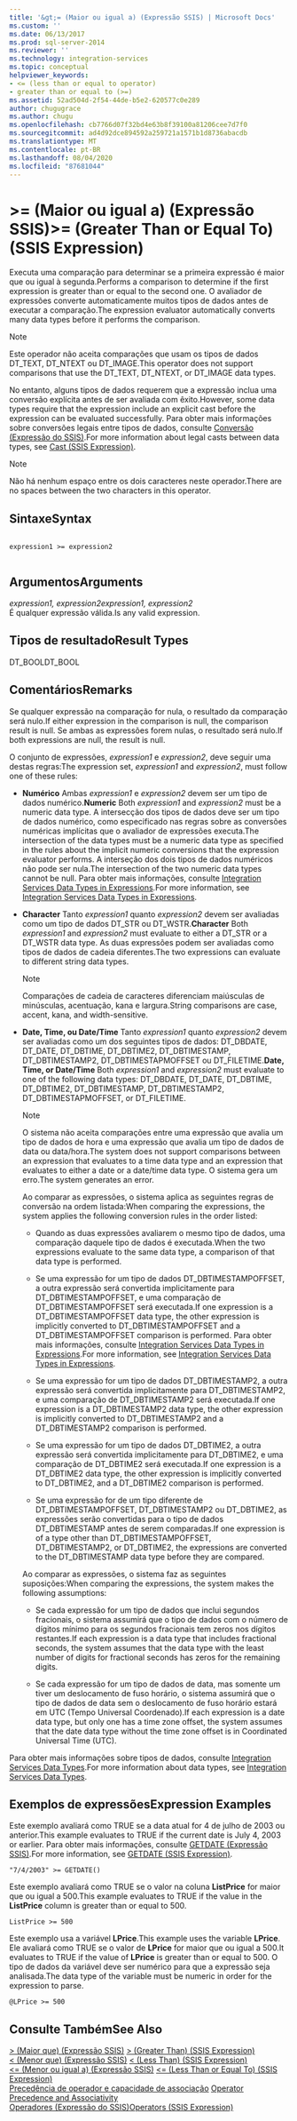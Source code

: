 ```yaml
---
title: '&gt;= (Maior ou igual a) (Expressão SSIS) | Microsoft Docs'
ms.custom: ''
ms.date: 06/13/2017
ms.prod: sql-server-2014
ms.reviewer: ''
ms.technology: integration-services
ms.topic: conceptual
helpviewer_keywords:
- <= (less than or equal to operator)
- greater than or equal to (>=)
ms.assetid: 52ad504d-2f54-44de-b5e2-620577c0e289
author: chugugrace
ms.author: chugu
ms.openlocfilehash: cb7766d07f32bd4e63b8f39100a81206cee7d7f0
ms.sourcegitcommit: ad4d92dce894592a259721a1571b1d8736abacdb
ms.translationtype: MT
ms.contentlocale: pt-BR
ms.lasthandoff: 08/04/2020
ms.locfileid: "87681044"
---
```

# <a name="gt-greater-than-or-equal-to-ssis-expression"></a><span data-ttu-id="f731d-102">&gt;= (Maior ou igual a) (Expressão SSIS)</span><span class="sxs-lookup"><span data-stu-id="f731d-102">&gt;= (Greater Than or Equal To) (SSIS Expression)</span></span>
  <span data-ttu-id="f731d-103">Executa uma comparação para determinar se a primeira expressão é maior que ou igual à segunda.</span><span class="sxs-lookup"><span data-stu-id="f731d-103">Performs a comparison to determine if the first expression is greater than or equal to the second one.</span></span> <span data-ttu-id="f731d-104">O avaliador de expressões converte automaticamente muitos tipos de dados antes de executar a comparação.</span><span class="sxs-lookup"><span data-stu-id="f731d-104">The expression evaluator automatically converts many data types before it performs the comparison.</span></span>  
  
> [!NOTE]  
>  <span data-ttu-id="f731d-105">Este operador não aceita comparações que usam os tipos de dados DT_TEXT, DT_NTEXT ou DT_IMAGE.</span><span class="sxs-lookup"><span data-stu-id="f731d-105">This operator does not support comparisons that use the DT_TEXT, DT_NTEXT, or DT_IMAGE data types.</span></span>  
  
 <span data-ttu-id="f731d-106">No entanto, alguns tipos de dados requerem que a expressão inclua uma conversão explícita antes de ser avaliada com êxito.</span><span class="sxs-lookup"><span data-stu-id="f731d-106">However, some data types require that the expression include an explicit cast before the expression can be evaluated successfully.</span></span> <span data-ttu-id="f731d-107">Para obter mais informações sobre conversões legais entre tipos de dados, consulte [Conversão &#40;Expressão do SSIS&#41;](cast-ssis-expression.md).</span><span class="sxs-lookup"><span data-stu-id="f731d-107">For more information about legal casts between data types, see [Cast &#40;SSIS Expression&#41;](cast-ssis-expression.md).</span></span>  
  
> [!NOTE]  
>  <span data-ttu-id="f731d-108">Não há nenhum espaço entre os dois caracteres neste operador.</span><span class="sxs-lookup"><span data-stu-id="f731d-108">There are no spaces between the two characters in this operator.</span></span>  
  
## <a name="syntax"></a><span data-ttu-id="f731d-109">Sintaxe</span><span class="sxs-lookup"><span data-stu-id="f731d-109">Syntax</span></span>  
  
```  
  
expression1 >= expression2  
  
```  
  
## <a name="arguments"></a><span data-ttu-id="f731d-110">Argumentos</span><span class="sxs-lookup"><span data-stu-id="f731d-110">Arguments</span></span>  
 <span data-ttu-id="f731d-111">*expression1, expression2*</span><span class="sxs-lookup"><span data-stu-id="f731d-111">*expression1, expression2*</span></span>  
 <span data-ttu-id="f731d-112">É qualquer expressão válida.</span><span class="sxs-lookup"><span data-stu-id="f731d-112">Is any valid expression.</span></span>  
  
## <a name="result-types"></a><span data-ttu-id="f731d-113">Tipos de resultado</span><span class="sxs-lookup"><span data-stu-id="f731d-113">Result Types</span></span>  
 <span data-ttu-id="f731d-114">DT_BOOL</span><span class="sxs-lookup"><span data-stu-id="f731d-114">DT_BOOL</span></span>  
  
## <a name="remarks"></a><span data-ttu-id="f731d-115">Comentários</span><span class="sxs-lookup"><span data-stu-id="f731d-115">Remarks</span></span>  
 <span data-ttu-id="f731d-116">Se qualquer expressão na comparação for nula, o resultado da comparação será nulo.</span><span class="sxs-lookup"><span data-stu-id="f731d-116">If either expression in the comparison is null, the comparison result is null.</span></span> <span data-ttu-id="f731d-117">Se ambas as expressões forem nulas, o resultado será nulo.</span><span class="sxs-lookup"><span data-stu-id="f731d-117">If both expressions are null, the result is null.</span></span>  
  
 <span data-ttu-id="f731d-118">O conjunto de expressões, *expression1* e *expression2*, deve seguir uma destas regras:</span><span class="sxs-lookup"><span data-stu-id="f731d-118">The expression set, *expression1* and *expression2*, must follow one of these rules:</span></span>  
  
-   <span data-ttu-id="f731d-119">**Numérico** Ambas *expression1* e *expression2* devem ser um tipo de dados numérico.</span><span class="sxs-lookup"><span data-stu-id="f731d-119">**Numeric** Both *expression1* and *expression2* must be a numeric data type.</span></span> <span data-ttu-id="f731d-120">A intersecção dos tipos de dados deve ser um tipo de dados numérico, como especificado nas regras sobre as conversões numéricas implícitas que o avaliador de expressões executa.</span><span class="sxs-lookup"><span data-stu-id="f731d-120">The intersection of the data types must be a numeric data type as specified in the rules about the implicit numeric conversions that the expression evaluator performs.</span></span> <span data-ttu-id="f731d-121">A interseção dos dois tipos de dados numéricos não pode ser nula.</span><span class="sxs-lookup"><span data-stu-id="f731d-121">The intersection of the two numeric data types cannot be null.</span></span> <span data-ttu-id="f731d-122">Para obter mais informações, consulte [Integration Services Data Types in Expressions](integration-services-data-types-in-expressions.md).</span><span class="sxs-lookup"><span data-stu-id="f731d-122">For more information, see [Integration Services Data Types in Expressions](integration-services-data-types-in-expressions.md).</span></span>  
  
-   <span data-ttu-id="f731d-123">**Character** Tanto *expression1* quanto *expression2* devem ser avaliadas como um tipo de dados DT_STR ou DT_WSTR.</span><span class="sxs-lookup"><span data-stu-id="f731d-123">**Character** Both *expression1* and *expression2* must evaluate to either a DT_STR or a DT_WSTR data type.</span></span> <span data-ttu-id="f731d-124">As duas expressões podem ser avaliadas como tipos de dados de cadeia diferentes.</span><span class="sxs-lookup"><span data-stu-id="f731d-124">The two expressions can evaluate to different string data types.</span></span>  
  
    > [!NOTE]  
    >  <span data-ttu-id="f731d-125">Comparações de cadeia de caracteres diferenciam maiúsculas de minúsculas, acentuação, kana e largura.</span><span class="sxs-lookup"><span data-stu-id="f731d-125">String comparisons are case, accent, kana, and width-sensitive.</span></span>  
  
-   <span data-ttu-id="f731d-126">**Date, Time, ou Date/Time** Tanto *expression1* quanto *expression2* devem ser avaliadas como um dos seguintes tipos de dados: DT_DBDATE, DT_DATE, DT_DBTIME, DT_DBTIME2, DT_DBTIMESTAMP, DT_DBTIMESTAMP2, DT_DBTIMESTAPMOFFSET ou DT_FILETIME.</span><span class="sxs-lookup"><span data-stu-id="f731d-126">**Date, Time, or Date/Time** Both *expression1* and *expression2* must evaluate to one of the following data types: DT_DBDATE, DT_DATE, DT_DBTIME, DT_DBTIME2, DT_DBTIMESTAMP, DT_DBTIMESTAMP2, DT_DBTIMESTAPMOFFSET, or DT_FILETIME.</span></span>  
  
    > [!NOTE]  
    >  <span data-ttu-id="f731d-127">O sistema não aceita comparações entre uma expressão que avalia um tipo de dados de hora e uma expressão que avalia um tipo de dados de data ou data/hora.</span><span class="sxs-lookup"><span data-stu-id="f731d-127">The system does not support comparisons between an expression that evaluates to a time data type and an expression that evaluates to either a date or a date/time data type.</span></span> <span data-ttu-id="f731d-128">O sistema gera um erro.</span><span class="sxs-lookup"><span data-stu-id="f731d-128">The system generates an error.</span></span>  
  
     <span data-ttu-id="f731d-129">Ao comparar as expressões, o sistema aplica as seguintes regras de conversão na ordem listada:</span><span class="sxs-lookup"><span data-stu-id="f731d-129">When comparing the expressions, the system applies the following conversion rules in the order listed:</span></span>  
  
    -   <span data-ttu-id="f731d-130">Quando as duas expressões avaliarem o mesmo tipo de dados, uma comparação daquele tipo de dados é executada.</span><span class="sxs-lookup"><span data-stu-id="f731d-130">When the two expressions evaluate to the same data type, a comparison of that data type is performed.</span></span>  
  
    -   <span data-ttu-id="f731d-131">Se uma expressão for um tipo de dados DT_DBTIMESTAMPOFFSET, a outra expressão será convertida implicitamente para DT_DBTIMESTAMPOFFSET, e uma comparação de DT_DBTIMESTAMPOFFSET será executada.</span><span class="sxs-lookup"><span data-stu-id="f731d-131">If one expression is a DT_DBTIMESTAMPOFFSET data type, the other expression is implicitly converted to DT_DBTIMESTAMPOFFSET and a DT_DBTIMESTAMPOFFSET comparison is performed.</span></span> <span data-ttu-id="f731d-132">Para obter mais informações, consulte [Integration Services Data Types in Expressions](integration-services-data-types-in-expressions.md).</span><span class="sxs-lookup"><span data-stu-id="f731d-132">For more information, see [Integration Services Data Types in Expressions](integration-services-data-types-in-expressions.md).</span></span>  
  
    -   <span data-ttu-id="f731d-133">Se uma expressão for um tipo de dados DT_DBTIMESTAMP2, a outra expressão será convertida implicitamente para DT_DBTIMESTAMP2, e uma comparação de DT_DBTIMESTAMP2 será executada.</span><span class="sxs-lookup"><span data-stu-id="f731d-133">If one expression is a DT_DBTIMESTAMP2 data type, the other expression is implicitly converted to DT_DBTIMESTAMP2 and a DT_DBTIMESTAMP2 comparison is performed.</span></span>  
  
    -   <span data-ttu-id="f731d-134">Se uma expressão for um tipo de dados DT_DBTIME2, a outra expressão será convertida implicitamente para DT_DBTIME2, e uma comparação de DT_DBTIME2 será executada.</span><span class="sxs-lookup"><span data-stu-id="f731d-134">If one expression is a DT_DBTIME2 data type, the other expression is implicitly converted to DT_DBTIME2, and a DT_DBTIME2 comparison is performed.</span></span>  
  
    -   <span data-ttu-id="f731d-135">Se uma expressão for de um tipo diferente de DT_DBTIMESTAMPOFFSET, DT_DBTIMESTAMP2 ou DT_DBTIME2, as expressões serão convertidas para o tipo de dados DT_DBTIMESTAMP antes de serem comparadas.</span><span class="sxs-lookup"><span data-stu-id="f731d-135">If one expression is of a type other than DT_DBTIMESTAMPOFFSET, DT_DBTIMESTAMP2, or DT_DBTIME2, the expressions are converted to the DT_DBTIMESTAMP data type before they are compared.</span></span>  
  
     <span data-ttu-id="f731d-136">Ao comparar as expressões, o sistema faz as seguintes suposições:</span><span class="sxs-lookup"><span data-stu-id="f731d-136">When comparing the expressions, the system makes the following assumptions:</span></span>  
  
    -   <span data-ttu-id="f731d-137">Se cada expressão for um tipo de dados que inclui segundos fracionais, o sistema assumirá que o tipo de dados com o número de dígitos mínimo para os segundos fracionais tem zeros nos dígitos restantes.</span><span class="sxs-lookup"><span data-stu-id="f731d-137">If each expression is a data type that includes fractional seconds, the system assumes that the data type with the least number of digits for fractional seconds has zeros for the remaining digits.</span></span>  
  
    -   <span data-ttu-id="f731d-138">Se cada expressão for um tipo de dados de data, mas somente um tiver um deslocamento de fuso horário, o sistema assumirá que o tipo de dados de data sem o deslocamento de fuso horário estará em UTC (Tempo Universal Coordenado).</span><span class="sxs-lookup"><span data-stu-id="f731d-138">If each expression is a date data type, but only one has a time zone offset, the system assumes that the date data type without the time zone offset is in Coordinated Universal Time (UTC).</span></span>  
  
 <span data-ttu-id="f731d-139">Para obter mais informações sobre tipos de dados, consulte [Integration Services Data Types](../data-flow/integration-services-data-types.md).</span><span class="sxs-lookup"><span data-stu-id="f731d-139">For more information about data types, see [Integration Services Data Types](../data-flow/integration-services-data-types.md).</span></span>  
  
## <a name="expression-examples"></a><span data-ttu-id="f731d-140">Exemplos de expressões</span><span class="sxs-lookup"><span data-stu-id="f731d-140">Expression Examples</span></span>  
 <span data-ttu-id="f731d-141">Este exemplo avaliará como TRUE se a data atual for 4 de julho de 2003 ou anterior.</span><span class="sxs-lookup"><span data-stu-id="f731d-141">This example evaluates to TRUE if the current date is July 4, 2003 or earlier.</span></span> <span data-ttu-id="f731d-142">Para obter mais informações, consulte [GETDATE &#40;Expressão SSIS&#41;](getdate-ssis-expression.md).</span><span class="sxs-lookup"><span data-stu-id="f731d-142">For more information, see [GETDATE &#40;SSIS Expression&#41;](getdate-ssis-expression.md).</span></span>  
  
```  
"7/4/2003" >= GETDATE()  
```  
  
 <span data-ttu-id="f731d-143">Este exemplo avaliará como TRUE se o valor na coluna **ListPrice** for maior que ou igual a 500.</span><span class="sxs-lookup"><span data-stu-id="f731d-143">This example evaluates to TRUE if the value in the **ListPrice** column is greater than or equal to 500.</span></span>  
  
```  
ListPrice >= 500  
```  
  
 <span data-ttu-id="f731d-144">Este exemplo usa a variável **LPrice**.</span><span class="sxs-lookup"><span data-stu-id="f731d-144">This example uses the variable **LPrice**.</span></span> <span data-ttu-id="f731d-145">Ele avaliará como TRUE se o valor de **LPrice** for maior que ou igual a 500.</span><span class="sxs-lookup"><span data-stu-id="f731d-145">It evaluates to TRUE if the value of **LPrice** is greater than or equal to 500.</span></span> <span data-ttu-id="f731d-146">O tipo de dados da variável deve ser numérico para que a expressão seja analisada.</span><span class="sxs-lookup"><span data-stu-id="f731d-146">The data type of the variable must be numeric in order for the expression to parse.</span></span>  
  
```  
@LPrice >= 500  
```  
  
## <a name="see-also"></a><span data-ttu-id="f731d-147">Consulte Também</span><span class="sxs-lookup"><span data-stu-id="f731d-147">See Also</span></span>  
 <span data-ttu-id="f731d-148">[&#62; &#40;Maior que&#41; &#40;Expressão SSIS&#41;](greater-than-ssis-expression.md) </span><span class="sxs-lookup"><span data-stu-id="f731d-148">[&#62; &#40;Greater Than&#41; &#40;SSIS Expression&#41;](greater-than-ssis-expression.md) </span></span>  
 <span data-ttu-id="f731d-149">[&#60; &#40;Menor que&#41; &#40;Expressão SSIS&#41;](less-than-ssis-expression.md) </span><span class="sxs-lookup"><span data-stu-id="f731d-149">[&#60; &#40;Less Than&#41; &#40;SSIS Expression&#41;](less-than-ssis-expression.md) </span></span>  
 <span data-ttu-id="f731d-150">[&#60;= &#40;Menor ou igual a&#41; &#40;Expressão SSIS&#41;](less-than-or-equal-to-ssis-expression.md) </span><span class="sxs-lookup"><span data-stu-id="f731d-150">[&#60;= &#40;Less Than or Equal To&#41; &#40;SSIS Expression&#41;](less-than-or-equal-to-ssis-expression.md) </span></span>  
 <span data-ttu-id="f731d-151">[Precedência de operador e capacidade de associação](operator-precedence-and-associativity.md) </span><span class="sxs-lookup"><span data-stu-id="f731d-151">[Operator Precedence and Associativity](operator-precedence-and-associativity.md) </span></span>  
 [<span data-ttu-id="f731d-152">Operadores &#40;Expressão do SSIS&#41;</span><span class="sxs-lookup"><span data-stu-id="f731d-152">Operators &#40;SSIS Expression&#41;</span></span>](operators-ssis-expression.md)  
  
  
